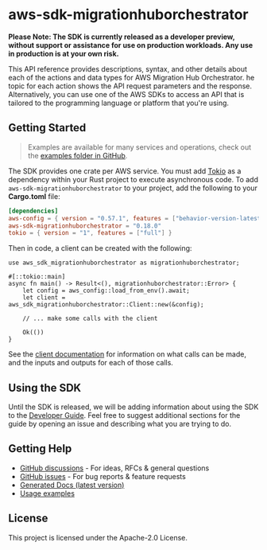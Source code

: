 # aws-sdk-migrationhuborchestrator

**Please Note: The SDK is currently released as a developer preview, without support or assistance for use
on production workloads. Any use in production is at your own risk.**

This API reference provides descriptions, syntax, and other details about each of the actions and data types for AWS Migration Hub Orchestrator. he topic for each action shows the API request parameters and the response. Alternatively, you can use one of the AWS SDKs to access an API that is tailored to the programming language or platform that you're using.

## Getting Started

> Examples are available for many services and operations, check out the
> [examples folder in GitHub](https://github.com/awslabs/aws-sdk-rust/tree/main/examples).

The SDK provides one crate per AWS service. You must add [Tokio](https://crates.io/crates/tokio)
as a dependency within your Rust project to execute asynchronous code. To add `aws-sdk-migrationhuborchestrator` to
your project, add the following to your **Cargo.toml** file:

```toml
[dependencies]
aws-config = { version = "0.57.1", features = ["behavior-version-latest"] }
aws-sdk-migrationhuborchestrator = "0.18.0"
tokio = { version = "1", features = ["full"] }
```

Then in code, a client can be created with the following:

```rust,no_run
use aws_sdk_migrationhuborchestrator as migrationhuborchestrator;

#[::tokio::main]
async fn main() -> Result<(), migrationhuborchestrator::Error> {
    let config = aws_config::load_from_env().await;
    let client = aws_sdk_migrationhuborchestrator::Client::new(&config);

    // ... make some calls with the client

    Ok(())
}
```

See the [client documentation](https://docs.rs/aws-sdk-migrationhuborchestrator/latest/aws_sdk_migrationhuborchestrator/client/struct.Client.html)
for information on what calls can be made, and the inputs and outputs for each of those calls.

## Using the SDK

Until the SDK is released, we will be adding information about using the SDK to the
[Developer Guide](https://docs.aws.amazon.com/sdk-for-rust/latest/dg/welcome.html). Feel free to suggest
additional sections for the guide by opening an issue and describing what you are trying to do.

## Getting Help

* [GitHub discussions](https://github.com/awslabs/aws-sdk-rust/discussions) - For ideas, RFCs & general questions
* [GitHub issues](https://github.com/awslabs/aws-sdk-rust/issues/new/choose) - For bug reports & feature requests
* [Generated Docs (latest version)](https://awslabs.github.io/aws-sdk-rust/)
* [Usage examples](https://github.com/awslabs/aws-sdk-rust/tree/main/examples)

## License

This project is licensed under the Apache-2.0 License.

